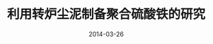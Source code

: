 ---
title: "利用转炉尘泥制备聚合硫酸铁的研究"
collection: publications
category: manuscripts
permalink: /publications/Publications-2013-ModernChemicalIndustry
excerpt: "<p style='text-align:justify'>以转炉尘泥为原料,采用混合酸酸浸法浸出铁,探讨了硫酸浓度、反应温度、反应时间、盐酸用量对铁浸出率的影响。将浸出液经铁粉还原、双氧水氧化工艺制备聚合硫酸铁,并对制得的聚合硫酸铁进行了一系列的分析和表征。实验结果表明,硫酸质量分数为70%,反应温度为80℃,反应时间为120 min,盐酸用量为15 mL时,铁的浸出率可达95%以上</p><img src='/images/GA/Publications-2013-ModernChemicalIndustry.jpg' style='width: 400px; border-radius: 20px; display: block; margin: 0 auto;'>"
date: 2014-03-26
venue: '现代化工'
slidesurl: https://doi.org/10.16606/j.cnki.issn0253-4320.2013.12.033
paperurl: /files/pdf/Publications-2013-ModernChemicalIndustry.pdf
bibtexurl: /files/bib/Publications-2013-ModernChemicalIndustry.bib
citation: '曾丹林 ;刘胜兰 ;王光辉; 马亚丽; 苏敏; <strong><em>龚晚君</em></strong>; 严铁军,利用转炉尘泥制备聚合硫酸铁的研究.<em>现代化工</em>, <strong>2013</strong>, 3(12):67-69.DOI:10.16606/j.cnki.issn0253-4320.2013.12.033.'
---